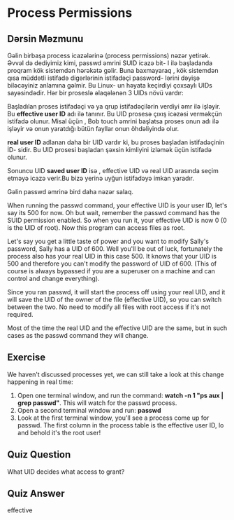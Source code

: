 # Process Permissions

## Dərsin Məzmunu


Gəlin birbaşa process icazələrinə (process permissions) nəzər yetirək. Əvvəl də dediyimiz kimi, passwd əmrini SUID icazə bit- I ilə başladanda proqram kök sistemdən hərəkətə gəlir. Buna baxmayaraq , kök sistemdən qısa müddətli istifadə digərlərinin istifadəçi password- lərini dəyişə biləcəyiniz anlamına gəlmir.
Bu Linux- un həyata keçirdiyi çoxsaylı UIDs sayəsindədir. Hər bir proseslə əlaqələnən 3 UIDs növü vardır:

Başladılan proses istifadəçi və ya qrup istifadəçilərin verdiyi əmr ilə işləyir. Bu  <b>effective user ID</b> adı ilə tanınır. Bu UID prosesə çıxış icəzəsi verməkçün istifadə olunur. Misal üçün , Bob touch əmrini başlatsa proses onun adı ilə işləyir və onun yaratdığı bütün fayllar onun öhdəliyində olur.

<b>real user ID</b> adlanan daha bir UID vardır ki, bu proses başladan istifadəçinin İD- sidir. Bu UID prosesi başladan şəxsin kimliyini izləmək üçün istifadə olunur.

Sonuncu UID <b>saved user ID</b>  isə , effective UID və real UID arasında seçim etməyə icazə verir.Bu bizə yerinə uyğun istifadəyə imkan yaradır. 

Gəlin passwd əmrinə bird daha nəzər salaq.

When running the passwd command, your effective UID is your user ID, let's say its 500 for now. Oh but wait, remember the passwd command has the SUID permission enabled. So when you run it, your effective UID is now 0 (0 is the UID of root). Now this program can access files as root.

Let's say you get a little taste of power and you want to modify Sally's password, Sally has a UID of 600. Well you'll be out of luck, fortunately the process also has your real UID in this case 500. It knows that your UID is 500 and therefore you can't modify the password of UID of 600. (This of course is always bypassed if you are a superuser on a machine and can control and change everything).

Since you ran passwd, it will start the process off using your real UID, and it will save the UID of the owner of the file (effective UID), so you can switch between the two. No need to modify all files with root access if it's not required. 

Most of the time the real UID and the effective UID are the same, but in such cases as the passwd command they will change.

## Exercise

We haven't discussed processes yet, we can still take a look at this change happening in real time: 

<ol>
<li>Open one terminal window, and run the command: <b>watch -n 1 "ps aux | grep passwd"</b>. This will watch for the passwd process.</li>
<li>Open a second terminal window and run: <b>passwd</b></li>
<li>Look at the first terminal window, you'll see a process come up for passwd. The first column in the process table is the effective user ID, lo and behold it's the root user!</li>
</ol>

## Quiz Question

What UID decides what access to grant?

## Quiz Answer

effective
